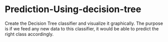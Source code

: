# Prediction-Using-decision-tree
Create the Decision Tree classifier and visualize it graphically. The purpose is if we feed any new data to this classifier, it would be able to predict the right class accordingly. 
